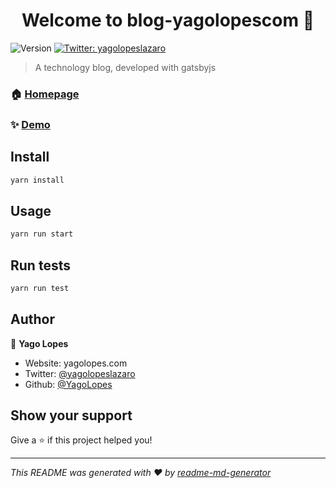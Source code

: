 <h1 align="center">Welcome to blog-yagolopescom 👋</h1>
<p>
  <img alt="Version" src="https://img.shields.io/badge/version-0.1.0-blue.svg?cacheSeconds=2592000" />
  <a href="https://twitter.com/yagolopeslazaro" target="_blank">
    <img alt="Twitter: yagolopeslazaro" src="https://img.shields.io/twitter/follow/yagolopeslazaro.svg?style=social" />
  </a>
</p>

> A technology blog, developed with gatsbyjs

### 🏠 [Homepage](https://yagolopes.github.io/blog-yagolopes.com)

### ✨ [Demo](http://yagolopes.com)

## Install

```sh
yarn install
```

## Usage

```sh
yarn run start
```

## Run tests

```sh
yarn run test
```

## Author

👤 **Yago Lopes**

* Website: yagolopes.com
* Twitter: [@yagolopeslazaro](https://twitter.com/yagolopeslazaro)
* Github: [@YagoLopes](https://github.com/YagoLopes)

## Show your support

Give a ⭐️ if this project helped you!

***
_This README was generated with ❤️ by [readme-md-generator](https://github.com/kefranabg/readme-md-generator)_